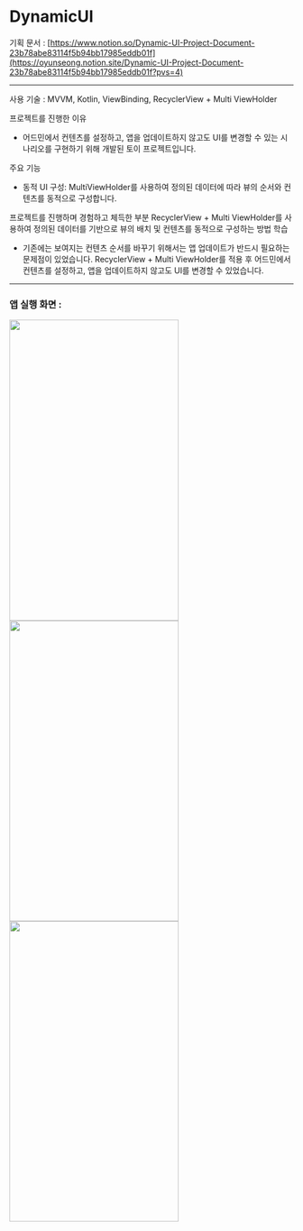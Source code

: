 # DynamicUI

기획 문서 : [https://www.notion.so/Dynamic-UI-Project-Document-23b78abe83114f5b94bb17985eddb01f](https://oyunseong.notion.site/Dynamic-UI-Project-Document-23b78abe83114f5b94bb17985eddb01f?pvs=4)

---
사용 기술 : 
MVVM, Kotlin, ViewBinding, RecyclerView + Multi ViewHolder

프로젝트를 진행한 이유 
- 어드민에서 컨텐츠를 설정하고, 앱을 업데이트하지 않고도 UI를 변경할 수 있는 시나리오를 구현하기 위해 개발된 토이 프로젝트입니다.

주요 기능
- 동적 UI 구성: MultiViewHolder를 사용하여 정의된 데이터에 따라 뷰의 순서와 컨텐츠를 동적으로 구성합니다.

프로젝트를 진행하며 경험하고 체득한 부분
RecyclerView + Multi ViewHolder를 사용하여 정의된 데이터를 기반으로 뷰의 배치 및 컨텐츠를 동적으로 구성하는 방법 학습
- 기존에는 보여지는 컨텐츠 순서를 바꾸기 위해서는 앱 업데이트가 반드시 필요하는 문제점이 있었습니다. RecyclerView + Multi ViewHolder를 적용 후 어드민에서 컨텐츠를 설정하고, 앱을 업데이트하지 않고도 UI를 변경할 수 있었습니다.

---

### 앱 실행 화면 : 

<img src="https://user-images.githubusercontent.com/42116216/211138970-0e5cac08-57ea-4caf-a3e0-45fe7033e3b7.jpg" width="300" height="533.33"/> <img src="https://user-images.githubusercontent.com/42116216/211138972-3344ceaa-43ea-493b-8862-11f8b77c75c8.jpg" width="300" height="533.33"/> <img src="https://user-images.githubusercontent.com/42116216/211296144-0fc8ee46-2a04-4a86-a831-b4fd15f021ce.gif" width="300" height="533.33"/>

